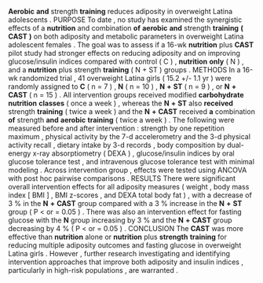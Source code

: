 **Aerobic** **and** strength **training** reduces adiposity in overweight Latina adolescents . PURPOSE To date , no study has examined the synergistic effects of a **nutrition** and combination **of** **aerobic** **and** strength **training** **(** **CAST** **)** on both adiposity and metabolic parameters in overweight Latina adolescent females . The goal was to assess if a 16-wk **nutrition** plus **CAST** pilot study had stronger effects on reducing adiposity and on improving glucose/insulin indices compared with control ( C ) , **nutrition** **only** ( N ) , and a **nutrition** plus strength **training** ( N + ST ) groups . METHODS In a 16-wk randomized trial , 41 overweight Latina girls ( 15.2 +/- 1.1 yr ) were randomly assigned to **C** ( n = 7 ) , **N** ( n = 10 ) , **N** **+** **ST** ( n = 9 ) , or **N** **+** **CAST** ( n = 15 ) . All intervention groups received modified **carbohydrate** **nutrition** **classes** ( once a week ) , whereas the **N** **+** **ST** also **received** strength **training** ( twice a week ) and the **N** **+** **CAST** received **a** combination **of** strength **and** **aerobic** **training** ( twice a week ) . The following were measured before and after intervention : strength by one repetition maximum , physical activity by the 7-d accelerometry and the 3-d physical activity recall , dietary intake by 3-d records , body composition by dual-energy x-ray absorptiometry ( DEXA ) , glucose/insulin indices by oral glucose tolerance test , and intravenous glucose tolerance test with minimal modeling . Across intervention group , effects were tested using ANCOVA with post hoc pairwise comparisons . RESULTS There were significant overall intervention effects for all adiposity measures ( weight , body mass index [ BMI ] , BMI z-scores , and DEXA total body fat ) , with a decrease of 3 % in the **N** **+** **CAST** group compared with a 3 % increase in the **N** **+** **ST** group ( P < or = 0.05 ) . There was also an intervention effect for fasting glucose with the **N** group increasing by 3 % and the **N** **+** **CAST** group decreasing by 4 % ( P < or = 0.05 ) . CONCLUSION The **CAST** was more effective than **nutrition** alone or **nutrition** plus **strength** **training** for reducing multiple adiposity outcomes and fasting glucose in overweight Latina girls . However , further research investigating and identifying intervention approaches that improve both adiposity and insulin indices , particularly in high-risk populations , are warranted . 